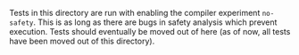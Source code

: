 Tests in this directory are run with enabling the compiler experiment `no-safety`. This is as long
as there are bugs in safety analysis which prevent execution. Tests should eventually be moved out
of here (as of now, all tests have been moved out of this directory).
